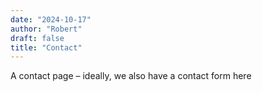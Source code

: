 ```yaml
---
date: "2024-10-17"
author: "Robert"
draft: false
title: "Contact"
---
```


A contact page – ideally, we also have a contact form here